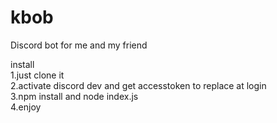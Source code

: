 # kbob
Discord bot for me and my friend


install</br>
1.just clone it</br>
2.activate discord dev and get accesstoken to replace at login</br>
3.npm install and node index.js</br>
4.enjoy
